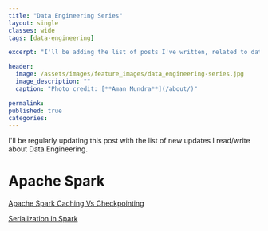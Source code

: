 ```yaml
---
title: "Data Engineering Series"
layout: single
classes: wide
tags: [data-engineering]

excerpt: "I'll be adding the list of posts I've written, related to data engineering and pipelining."

header:
  image: /assets/images/feature_images/data_engineering-series.jpg
  image_description: ""
  caption: "Photo credit: [**Aman Mundra**](/about/)"

permalink:
published: true
categories: 
---
```


I'll be regularly updating this post with the list of new updates I read/write about Data Engineering.

# Apache Spark
[Apache Spark Caching Vs Checkpointing](http://www.lifeisafile.com/Apache-Spark-Caching-Vs-Checkpointing/)

[Serialization in Spark](http://www.lifeisafile.com/Serialization-in-spark/)
